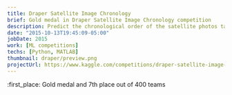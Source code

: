 ```yaml
---
title: Draper Satellite Image Chronology
brief: Gold medal in Draper Satellite Image Chronology competition
description: Predict the chronological order of the satellite photos taken at each location
date: "2015-10-13T19:45:09-05:00"
jobDate: 2015
work: [ML competitions]
techs: [Python, MATLAB]
thumbnail: draper/preview.png
projectUrl: https://www.kaggle.com/competitions/draper-satellite-image-chronology
---
```


:first_place: Gold medal and 7th place out of 400 teams
